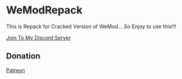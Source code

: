 # WeModRepack
This is Repack for Cracked Version of WeMod... So Enjoy to use this!!!

[Join To My Discord Server](https://discord.gg/gfja9XfGQ3)

## Donation

[Patreon](https://www.patreon.com/c/riritoninigaya)
